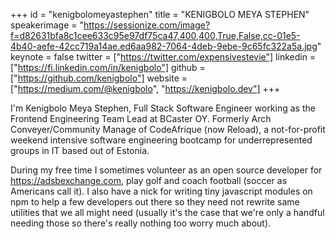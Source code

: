 ﻿+++
id = "kenigbolomeyastephen"
title = "KENIGBOLO MEYA STEPHEN"
speakerimage = "https://sessionize.com/image?f=d82631bfa8c1cee633c95e97df75ca47,400,400,True,False,cc-01e5-4b40-aefe-42cc719a14ae.ed6aa982-7064-4deb-9ebe-9c65fc322a5a.jpg"
keynote = false
twitter = ["https://twitter.com/expensivestevie"]
linkedin = ["https://fi.linkedin.com/in/kenigbolo"]
github = ["https://github.com/kenigbolo"]
website = ["https://medium.com/@kenigbolo", "https://kenigbolo.dev"]
+++

I'm Kenigbolo Meya Stephen, Full Stack Software Engineer working as the Frontend Engineering Team Lead at BCaster OY. Formerly Arch Conveyer/Community Manage of CodeAfrique (now Reload), a not-for-profit weekend intensive software engineering bootcamp for underrepresented groups in IT based out of Estonia.

During my free time I sometimes volunteer as an open source developer for https://adsbexchange.com, play golf and coach football (soccer as Americans call it). I also have a nick for writing tiny javascript modules on npm to help a few developers out there so they need not rewrite same utilities that we all might need (usually it's the case that we're only a handful needing those so there's really nothing too worry much about).